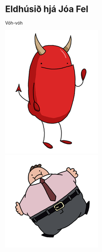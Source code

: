 # Eldhúsið hjá Jóa Fel

Vóh-vóh

![alt text](src/imgs/Demon/demonFront.png?raw=true "You")  
![alt text](src/imgs/bubbleboi.png?raw=true "Bad guy")  

